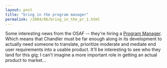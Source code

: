 ```yaml
---
layout: post
title: "bring in the program manager"
permalink: /2004/06/bring_in_the_pr_1.html
---
```


<p>Some interesting news from the OSAF -- they're hiring a <a href="http://www.osafoundation.org/employment.htm">Program Manager</a>. Which means that Chandler must be far enough along in its development to actually need someone to translate, prioritize moderate and mediate end user requirements into a usable product. It'll be interesting to see who they land for this gig; I can't imagine a more important role in getting an actual product to market...</p>


